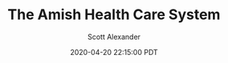 ---
layout: podcast
title: "The Amish Health Care System"
author: Scott Alexander
description: https://slatestarcodex.com/2020/04/20/the-amish-health-care-system/
date: 2020-04-20 22:15:00 PDT
length: 5364016
duration: 1341
guid: the-amish-health-care-system
---